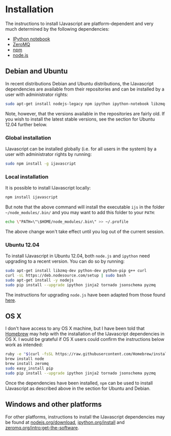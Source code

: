 # Installation

The instructions to install IJavascript are platform-dependent and very much
determined by the following dependencies:

- [IPython notebook](http://ipython.org/notebook.html)
- [ZeroMQ](http://zeromq.org/)
- [npm](https://www.npmjs.com/)
- [node.js](http://nodejs.org/)

## Debian and Ubuntu

In recent distributions Debian and Ubuntu distributions, the IJavascript
dependencies are available from their repositories and can be installed by a
user with administrator rights:

```sh
sudo apt-get install nodejs-legacy npm ipython ipython-notebook libzmq-dev
```

Note, however, that the versions available in the repositories are fairly old.
If you wish to install the latest stable versions, see the section
for Ubuntu 12.04 further below.


### Global installation

IJavascript can be installed globally (i.e. for all users in the system) by a
user with administrator rights by running:

```sh
sudo npm install -g ijavascript
```

### Local installation

It is possible to install IJavascript locally:

```sh
npm install ijavascript
```

But note that the above command will install the executable `ijs` in the folder
`~/node_modules/.bin/` and you may want to add this folder to your `PATH`:

```sh
echo \"PATH=\"\$HOME/node_modules/.bin\" >> ~/.profile
```

The above change won't take effect until you log out of the current session.

### Ubuntu 12.04

To install IJavascript in Ubuntu 12.04, both `node.js` and `ipython` need
upgrading to a recent version. You can do so by running:

```sh
sudo apt-get install libzmq-dev python-dev python-pip g++ curl
curl -sL https://deb.nodesource.com/setup | sudo bash -
sudo apt-get install -y nodejs
sudo pip install --upgrade ipython jinja2 tornado jsonschema pyzmq
```

The instructions for upgrading `node.js` have been adapted from those found
[here](https://github.com/joyent/node/wiki/Installing-Node.js-via-package-manager#debian-and-ubuntu-based-linux-distributions).

## OS X

I don't have access to any OS X machine, but I have been told that
[Homebrew](http://brew.sh/) may help with the installation of the IJavascript
dependencies in OS X. I would be grateful if OS X users could confirm the
instructions below work as intended:

```sh
ruby -e "$(curl -fsSL https://raw.githubusercontent.com/Homebrew/install/master/install)"
brew install node
brew install zeromq
sudo easy_install pip
sudo pip install --upgrade ipython jinja2 tornado jsonschema pyzmq
```

Once the dependencies have been installed, `npm` can be used to install
IJavascript as described above in the section for Ubuntu and Debian.

## Windows and other platforms

For other platforms, instructions to install the IJavascript dependencies may be
found at [nodejs.org/download](http://nodejs.org/download/),
[ipython.org/install](http://ipython.org/install.html) and
[zeromq.org/intro:get-the-software](http://zeromq.org/intro:get-the-software).
